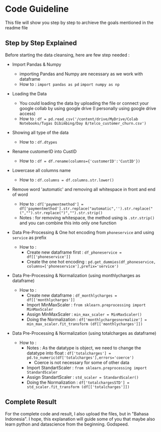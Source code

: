 # Code Guideline

This file will show you step by step to archieve the goals mentioned in the readme file

## Step by Step Explained
Before starting the data cleansing, here are few step needed :

* Import Pandas & Numpy 
  * importing Pandas and Numpy are necessary as we work with dataframe
  * How to :
    `import pandas as pd`
    `import numpy as np`
    
* Loading the Data
  * You could loading the data by uploading the file or connect your google collab by using google drive (I personally using google drive access)
  * How to :
    `df = pd.read_csv('/content/drive/MyDrive/Colab Notebooks/Tugas Dibimbing/Day 8/telco_customer_churn.csv')`
    
* Showing all type of the data
  * How to : `df.dtypes`
  
* Rename customerID into CustID
  * How to : `df = df.rename(columns={'customerID':'CustID'})`

* Lowercase all columns name
  * How to : `df.columns = df.columns.str.lower()`
 
* Remove word 'automatic' and removing all whitespace in front and end of word
  * How to : `df['paymentmethod'] = df['paymentmethod'].str.replace("automatic",'').str.replace("(","").str.replace(")","").str.strip()`
  * Notes : for removing whitespace, the method using is `.str.strip()` and you can combine this into only one function
  
* Data Pre-Processing & One hot encoding from `phoneservice` and using `service` as prefix
  * How to :
    * Create new dataframe first : `df_phoneservice = df[['phoneservice']]`
    * Create the one hot encoding : `pd.get_dummies(df_phoneservice, columns=['phoneservice'],prefix='service')`

* Data Pre-Processing & Normalization (using monthlycharges as dataframe)
  * How to :
    * Create new dataframe : `df_monthlycharges = df[['monthlycharges']]`
    * Import MinMaxScaler : `from sklearn.preprocessing import MinMaxScaler`
    * Assign MinMaxScaler : `min_max_scaler = MinMaxScaler()`
    * Doing the Normalization : `df['monthlychargesnormalize'] = min_max_scaler.fit_transform (df[['monthlycharges']])`

* Data Pre-Processing & Normalization (using totalcharges as dataframe)
  * How to :
    * Notes : As the datatype is object, we need to change the datatype into float : `df['totalcharges'] = pd.to_numeric(df['totalcharges'],errors='coerce')`
      * Coerce is not necessary for some of other data
    * Import StandartScaler : `from sklearn.preprocessing import StandardScaler`
    * Assign StandartScaler : `std_scaler = StandardScaler()`
    * Doing the Normalization : `df['totalchargesSTD'] = std_scaler.fit_transform (df[['totalcharges']])`


## Complete Result

For the complete code and result, I also upload the files, but in "Bahasa Indonesia". I hope, this explanation will guide some of you that maybe also learn python and datascience from the beginning. Godspeed.
